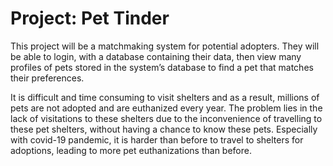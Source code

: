 # Project: Pet Tinder

This project will be a matchmaking system for potential adopters. They will be able to login, 
with a database containing their data, then view many profiles of pets stored in the
system’s database to find a pet that matches their preferences. 

It is difficult and time consuming to visit shelters and as a result, millions of pets are
not adopted and are euthanized every year. The problem lies in the lack of visitations to 
these shelters due to the inconvenience of travelling to these pet shelters, without having
a chance to know these pets. Especially with covid-19 pandemic, it is harder than before to
travel to shelters for adoptions, leading to more pet euthanizations than before. 
